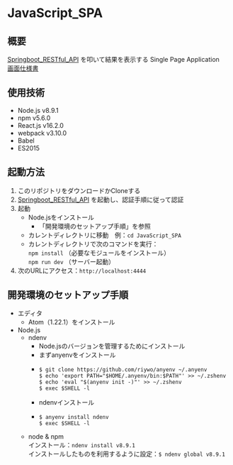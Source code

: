 # JavaScript_SPA

## 概要
[Springboot_RESTful_API](https://github.com/utgwn/ServerSide_Projects/tree/master/Springboot_RESTful_API) を叩いて結果を表示する Single Page Application  
[画面仕様書](https://github.com/utgwn/ServerSide_Projects/blob/master/JavaScript_SPA/doc/画面仕様書.xlsx)

## 使用技術
- Node.js v8.9.1
- npm v5.6.0
- React.js v16.2.0
- webpack v3.10.0
- Babel
- ES2015 

## 起動方法
1. このリポジトリをダウンロードかCloneする
2. [Springboot_RESTful_API](https://github.com/utgwn/ServerSide_Projects/tree/master/Springboot_RESTful_API) を起動し、認証手順に従って認証
3. 起動
    - Node.jsをインストール
      - 「開発環境のセットアップ手順」を参照
    - カレントディレクトリに移動　例：`cd JavaScript_SPA`
    - カレントディレクトリで次のコマンドを実行：  
    `npm install` （必要なモジュールをインストール）  
    `npm run dev` （サーバー起動）
4. 次のURLにアクセス：`http://localhost:4444`  

## 開発環境のセットアップ手順
- エディタ
  - Atom（1.22.1）をインストール   
- Node.js
  - ndenv
    - Node.jsのバージョンを管理するためにインストール
    - まずanyenvをインストール
    -     $ git clone https://github.com/riywo/anyenv ~/.anyenv
          $ echo 'export PATH="$HOME/.anyenv/bin:$PATH"' >> ~/.zshenv
          $ echo 'eval "$(anyenv init -)"' >> ~/.zshenv
          $ exec $SHELL -l
    - ndenvインストール
    -     $ anyenv install ndenv
          $ exec $SHELL -l
  - node & npm  
    インストール：`ndenv install v8.9.1`  
    インストールしたものを利用するように設定：`$ ndenv global v8.9.1`
    
